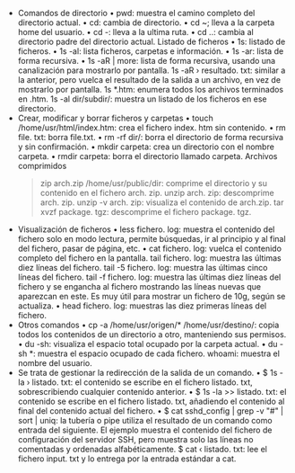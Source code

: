 - Comandos de directorio
  • pwd: muestra el camino completo del directorio actual.
  • cd: cambia de directorio.
  • cd ~; lleva a la carpeta home del usuario.
  • cd -: lleva a la ultima ruta.
  • cd ..: cambia al directorio padre del directorio actual.
  Listado de ficheros
  • 1s: listado de ficheros.
  • 1s -al: lista ficheros, carpetas e información.
  • 1s -ar: lista de forma recursiva.
  • 1s -aR | more: lista de forma recursiva, usando una canalización para mostrarlo por pantalla.
  1s -aR › resultado. txt: similar a la anterior, pero vuelca el resultado de la salida a un archivo, en
  vez de mostrarlo por pantalla.
  1s *.htm: enumera todos los archivos terminados en .htm.
  1s -al dir/subdir/: muestra un listado de los ficheros en ese directorio.
- Crear, modificar y borrar ficheros y carpetas
  • touch /home/usr/html/index.htm: crea el fichero index. htm sin contenido.
  • rm file. txt: borra file.txt.
  • rm -rf dir/: borra el directorio de forma recursiva y sin confirmación.
  • mkdir carpeta: crea un directorio con el nombre carpeta.
  • rmdir carpeta: borra el directorio llamado carpeta.
  Archivos comprimidos
  > zip arch.zip /home/usr/public/dir: comprime el directorio y su contenido en el fichero arch. zip.
  > unzip arch. zip: descomprime arch. zip.
  > unzip -v arch. zip: visualiza el contenido de arch.zip.
  > tar xvzf package. tgz: descomprime el fichero package. tgz.
- Visualización de ficheros
  • less fichero. log: muestra el contenido del fichero solo en modo lectura, permite búsquedas, ir al
  principio y al final del fichero, pasar de página, etc.
  • cat fichero. log: vuelca el contenido completo del fichero en la pantalla.
  tail fichero. log: muestra las últimas diez líneas del fichero.
  tail -5 fichero. log: muestra las últimas cinco líneas del fichero.
  tail -f fichero. log: muestra las últimas diez líneas del fichero y se engancha al fichero mostrando
  las líneas nuevas que aparezcan en este. Es muy útil para mostrar un fichero de 10g, según se actualiza.
  • head fichero. log: muestras las diez primeras líneas del fichero.
- Otros comandos
  • ср -а /home/usr/origen/* /home/usr/destino/: copia todos los contenidos de un directorio a
  otro, manteniendo sus permisos.
  • du -sh: visualiza el espacio total ocupado por la carpeta actual.
  • du -sh *: muestra el espacio ocupado de cada fichero.
  whoami: muestra el nombre del usuario.
- Se trata de gestionar la redirección de la salida de un comando.
  • $ 1s -la › listado. txt: el contenido se escribe en el fichero listado. txt, sobrescribiendo
  cualquier contenido anterior.
  • $ 1s -la >> listado. txt: el contenido se escribe en el fichero listado. txt, añadiendo el
  contenido al final del contenido actual del fichero.
  • $ cat sshd_config | grep -v "#" | sort | uniq: la tubería o pipe utiliza el resultado de un
  comando como entrada del siguiente. El ejemplo muestra el contenido del fichero de configuración del
  servidor SSH, pero muestra solo las líneas no comentadas y ordenadas alfabéticamente.
  $ cat ‹ listado. txt: lee el fichero input. txt y lo entrega por la entrada estándar a cat.